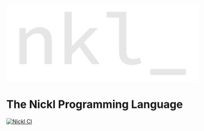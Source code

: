 <p align="center">
    <img src="etc/images/nkl.svg" alt="nickl">
</p>

# The Nickl Programming Language

[![Nickl CI](https://github.com/nickl-lang/nickl/actions/workflows/ci.yml/badge.svg)](https://github.com/nickl-lang/nickl/actions/workflows/ci.yml)
